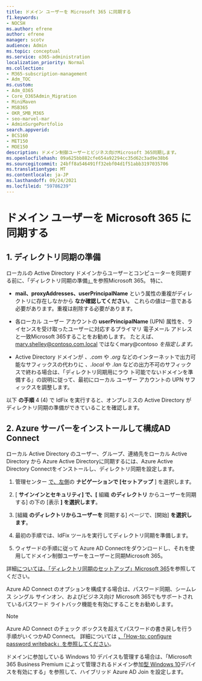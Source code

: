 ```yaml
---
title: ドメイン ユーザーを Microsoft 365 に同期する
f1.keywords:
- NOCSH
ms.author: efrene
author: efrene
manager: scotv
audience: Admin
ms.topic: conceptual
ms.service: o365-administration
localization_priority: Normal
ms.collection:
- M365-subscription-management
- Adm_TOC
ms.custom:
- Adm_O365
- Core_O365Admin_Migration
- MiniMaven
- MSB365
- OKR_SMB_M365
- seo-marvel-mar
- AdminSurgePortfolio
search.appverid:
- BCS160
- MET150
- MOE150
description: ドメイン制御ユーザーとビジネス向けMicrosoft 365同期します。
ms.openlocfilehash: 09a625bb882cfe654a92294cc35d62c3ad9e38b6
ms.sourcegitcommit: 24bff8a546491ff32ebf04d1f51abb3197035706
ms.translationtype: MT
ms.contentlocale: ja-JP
ms.lasthandoff: 09/24/2021
ms.locfileid: "59786239"
---
```

# <a name="synchronize-domain-users-to-microsoft-365"></a>ドメイン ユーザーを Microsoft 365 に同期する

## <a name="1-prepare-for-directory-synchronization"></a>1. ディレクトリ同期の準備 

ローカルの Active Directory ドメインからユーザーとコンピューターを同期する前に、「ディレクトリ同期の準備[」](../../enterprise/prepare-for-directory-synchronization.md)を参照Microsoft 365。 特に、

   - **mail、proxyAddresses、userPrincipalName** という属性の重複がディレクトリに存在しなかから **なか確認してください**。 これらの値は一意である必要があります。重複は削除する必要があります。
   
   - 各ローカル ユーザー アカウントの **userPrincipalName** (UPN) 属性を、ライセンスを受け取ったユーザーに対応するプライマリ 電子メール アドレスと一致Microsoft 365することをお勧めします。 たとえば、mary.shelley@contoso.com.local ではなくmary@contoso *を指定します。* 
   
   - Active Directory ドメインが *、.com* や *.org* などのインターネットで出力可能なサフィックスの代わりに *、.local* や *.lan* などの出力不可のサフィックスで終わる場合は、「ディレクトリ同期用にラウ [](../../enterprise/prepare-a-non-routable-domain-for-directory-synchronization.md)ト可能でないドメインを準備する」の説明に従って、最初にローカル ユーザー アカウントの UPN サフィックスを調整します。 

以下 **の手順** 4 (4) で IdFix を実行すると、オンプレミスの Active Directory がディレクトリ同期の準備ができていることを確認します。

## <a name="2-install-and-configure-azure-ad-connect"></a>2. Azure サーバーをインストールして構成AD Connect

ローカル Active Directory のユーザー、グループ、連絡先をローカル Active Directory から Azure Active Directoryに同期するには、Azure Active Directory Connectをインストールし、ディレクトリ同期を設定します。 

 1. 管理センター [で、左側](https://go.microsoft.com/fwlink/p/?linkid=2024339)の **ナビゲーションで [セットアップ** ] を選択します。

 2. [ **サインインとセキュリティ] で、[** 組織 **のディレクトリ**  からユーザーを同期する] の下の [表示 **] を選択します**。

 3. [組織 **のディレクトリからユーザーを** 同期する] ページで、[開始] **を選択します**。

 4. 最初の手順では、IdFix ツールを実行してディレクトリ同期を準備します。

 5. ウィザードの手順に従って Azure AD Connectをダウンロードし、それを使用してドメイン制御ユーザーをユーザーと同期Microsoft 365。


詳細[については、「ディレクトリ同期のセットアップ」Microsoft 365](../../enterprise/set-up-directory-synchronization.md)を参照してください。

Azure AD Connect のオプションを構成する場合は、パスワード同期、シームレス シングル サインオン、およびビジネス向け Microsoft 365でもサポートされているパスワード ライトバック機能を有効にすることをお勧めします。 

> [!NOTE]
> Azure AD Connect のチェック ボックスを超えてパスワードの書き戻しを行う手順がいくつかAD Connect。 詳細については [、「How-to: configure password writeback」を参照してください](/azure/active-directory/authentication/howto-sspr-writeback)。 

ドメインに参加している Windows 10 デバイスも管理する場合は、「Microsoft 365 Business Premium によって管理されるドメイン参加[型 Windows 10](manage-windows-devices.md)デバイスを有効にする」を参照して、ハイブリッド Azure AD Join を設定します。